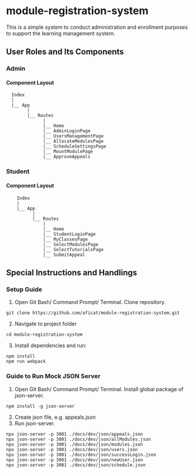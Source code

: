 # module-registration-system
This is a simple system to conduct administration and enrollment purposes to support the learning management system.

## User Roles and Its Components
### Admin
#### Component Layout

      Index
      |     
      |__ App 
            |
            |__ Routes
                  |
                  |__ Home
                  |__ AdminLoginPage
                  |__ UsersManagementPage
                  |__ AllocateModulesPage
                  |__ ScheduleSettingsPage
                  |__ MountModulePage
                  |__ ApproveAppeals

### Student
#### Component Layout

        Index
        |     
        |__ App 
              |
              |__ Routes
                  |
                  |__ Home
                  |__ StudentLoginPage
                  |__ MyClassesPage
                  |__ SelectModulesPage
                  |__ SelectTutorialsPage
                  |__ SubmitAppeal

## Special Instructions and Handlings
### Setup Guide
1. Open Git Bash/ Command Prompt/ Terminal. Clone repository.

```
git clone https://github.com/aficat/module-registration-system.git
```
2. Navigate to project folder

```
cd module-registration-system
```

3. Install dependencies and run:

```
npm install
npm run webpack
```

### Guide to Run Mock JSON Server
1. Open Git Bash/ Command Prompt/ Terminal. Install global package of json-server.

```
npm install -g json-server
```
2. Create json file, e.g. appeals.json
3. Run json-server.

```
npx json-server -p 3001 ./docs/dev/json/appeals.json
npx json-server -p 3001 ./docs/dev/json/allModules.json
npx json-server -p 3001 ./docs/dev/json/modules.json
npx json-server -p 3001 ./docs/dev/json/users.json
npx json-server -p 3001 ./docs/dev/json/successLogin.json
npx json-server -p 3001 ./docs/dev/json/newUser.json
npx json-server -p 3001 ./docs/dev/json/schedule.json
```

